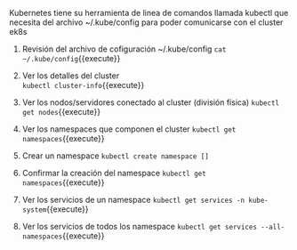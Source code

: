  Kubernetes tiene su herramienta de linea de comandos llamada kubectl que necesita del archivo ~/.kube/config para poder comunicarse con el cluster ek8s  

1. Revisión del archivo de cofiguración ~/.kube/config
`cat ~/.kube/config`{{execute}}  

2. Ver los detalles del cluster  
`kubectl cluster-info`{{execute}}    

3. Ver los nodos/servidores conectado al cluster (división física)
`kubectl get nodes`{{execute}}  

4. Ver los namespaces que componen el cluster
`kubectl get namespaces`{{execute}}  

5. Crear un namespace 
`kubectl create namespace []`

6. Confirmar la creación del namespace
`kubectl get namespaces`{{execute}}  

7. Ver los servicios de un namespace
`kubectl get services -n kube-system`{{execute}}  

8. Ver los servicios de todos los namespace
`kubectl get services --all-namespaces`{{execute}}  